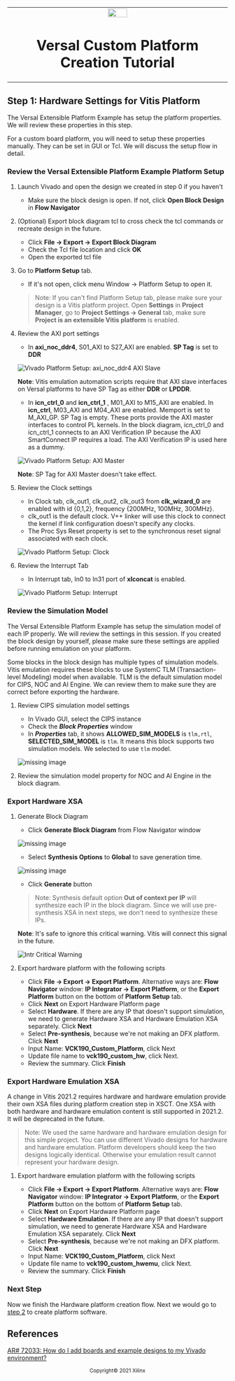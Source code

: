 <!-- 
# Copyright 2020 Xilinx Inc.
# 
# Licensed under the Apache License, Version 2.0 (the "License");
# you may not use this file except in compliance with the License.
# You may obtain a copy of the License at
#
#     http://www.apache.org/licenses/LICENSE-2.0
#
# Unless required by applicable law or agreed to in writing, software
# distributed under the License is distributed on an "AS IS" BASIS,
# WITHOUT WARRANTIES OR CONDITIONS OF ANY KIND, either express or implied.
# See the License for the specific language governing permissions and
# limitations under the License.
-->


<table class="sphinxhide" width="100%">
 <tr width="100%">
    <td align="center"><img src="https://raw.githubusercontent.com/Xilinx/Image-Collateral/main/xilinx-logo.png" width="30%"/><h1>Versal Custom Platform Creation Tutorial</h1>
    </td>
 </tr>
</table>

## Step 1: Hardware Settings for Vitis Platform

The Versal Extensible Platform Example has setup the platform properties. We will review these properties in this step.

For a custom board platform, you will need to setup these properties manually. They can be set in GUI or Tcl. We will discuss the setup flow in detail.


### Review the Versal Extensible Platform Example Platform Setup

1. Launch Vivado and open the design we created in step 0 if you haven't

   - Make sure the block design is open. If not, click **Open Block Design** in **Flow Navigator**

2. (Optional) Export block diagram tcl to cross check the tcl commands or recreate design in the future.

   - Click **File -> Export -> Export Block Diagram**
   - Check the Tcl file location and click **OK**
   - Open the exported tcl file

2. Go to **Platform Setup** tab. 

   - If it's not open, click menu Window -> Platform Setup to open it.

   > Note: If you can't find Platform Setup tab, please make sure your design is a Vitis platform project. Open **Settings** in **Project Manager**, go to **Project Settings -> General** tab, make sure **Project is an extensible Vitis platform** is enabled.

3. Review the AXI port settings

   - In **axi_noc_ddr4**, S01_AXI to S27_AXI are enabled. **SP Tag** is set to **DDR**

   ![Vivado Platform Setup: axi_noc_ddr4 AXI Slave](images/step1/vivado_platform_setup.png)

   **Note**: Vitis emulation automation scripts require that AXI slave interfaces on Versal platforms to have SP Tag as either **DDR** or **LPDDR**. 

   - In **icn_ctrl_0** and **icn_ctrl_1** , M01_AXI to M15_AXI are enabled. In **icn_ctrl**, M03_AXI and M04_AXI are enabled. Memport is set to M_AXI_GP. SP Tag is empty. These ports provide the AXI master interfaces to control PL kernels. In the block diagram, icn_ctrl_0 and icn_ctrl_1 connects to an AXI Verification IP because the AXI SmartConnect IP requires a load. The AXI Verification IP is used here as a dummy.

   ![Vivado Platform Setup: AXI Master](images/step1/vivado_platform_setup_axi_master.png)

   **Note**: SP Tag for AXI Master doesn't take effect.

4. Review the Clock settings

   - In Clock tab, clk_out1, clk_out2, clk_out3 from **clk_wizard_0** are enabled with id {0,1,2}, frequency {200MHz, 100MHz, 300MHz}.
   - clk_out1 is the default clock. V++ linker will use this clock to connect the kernel if link configuration doesn't specify any clocks.
   - The Proc Sys Reset property is set to the synchronous reset signal associated with each clock.

   ![Vivado Platform Setup: Clock](./images/step1/vivado_platform_setup_clock.png)


5. Review the Interrupt Tab

   - In Interrupt tab, In0 to In31 port of **xlconcat** is enabled.

   ![Vivado Platform Setup: Interrupt](./images/step1/vivado_platform_setup_irq.png)




### Review the Simulation Model

The Versal Extensible Platform Example has setup the simulation model of each IP properly. We will review the settings in this session. If you created the block design by yourself, please make sure these settings are applied before running emulation on your platform.

Some blocks in the block design has multiple types of simulation models. Vitis emulation requires these blocks to use SystemC TLM (Transaction-level Modeling) model when available. TLM is the default simulation model for CIPS, NOC and AI Engine. We can review them to make sure they are correct before exporting the hardware.

1. Review CIPS simulation model settings

   - In Vivado GUI, select the CIPS instance
   - Check the ***Block Properties*** window
   - In ***Properties*** tab, it shows **ALLOWED_SIM_MODELS** is `tlm,rtl`, **SELECTED_SIM_MODEL** is `tlm`. It means this block supports two simulation models. We selected to use `tlm` model.

   ![missing image](./images/step1/vivado_cips_tlm.png)

2. Review the simulation model property for NOC and AI Engine in the block diagram.



### Export Hardware XSA


1. Generate Block Diagram

   - Click **Generate Block Diagram** from Flow Navigator window

   ![missing image](images/step1/vivado_generate_bd.png)

   - Select **Synthesis Options** to **Global** to save generation time. 

   ![missing image](images/step1/vivado_generate_bd_global.png)

   - Click **Generate** button

   > Note: Synthesis default option **Out of context per IP** will synthesize each IP in the block diagram. Since we will use pre-synthesis XSA in next steps, we don't need to synthesize these IPs.

   **Note**: It's safe to ignore this critical warning. Vitis will connect this signal in the future.

   ![Intr Critical Warning ](images/step1/vivado_bd_critical_warning.png)



2. Export hardware platform with the following scripts

   - Click **File -> Export -> Export Platform**. Alternative ways are: **Flow Navigator** window: **IP Integrator -> Export Platform**, or the **Export Platform** button on the bottom of **Platform Setup** tab.
   - Click **Next** on Export Hardware Platform page
   - Select **Hardware**. If there are any IP that doesn't support simulation, we need to generate Hardware XSA and Hardware Emulation XSA separately. Click **Next**
   - Select **Pre-synthesis**, because we're not making an DFX platform. Click **Next**
   - Input Name: **VCK190_Custom_Platform**, click Next
   - Update file name to **vck190_custom_hw**, click Next.
   - Review the summary. Click **Finish**


### Export Hardware Emulation XSA

A change in Vitis 2021.2 requires hardware and hardware emulation provide their own XSA files during platform creation step in XSCT. One XSA with both hardware and hardware emulation content is still supported in 2021.2. It will be deprecated in the future.

> Note: We used the same hardware and hardware emulation design for this simple project. You can use different Vivado designs for hardware and hardware emulation. Platform developers should keep the two designs logically identical. Otherwise your emulation result cannot represent your hardware design. 

1. Export hardware emulation platform with the following scripts

   - Click **File -> Export -> Export Platform**. Alternative ways are: **Flow Navigator** window: **IP Integrator -> Export Platform**, or the **Export Platform** button on the bottom of **Platform Setup** tab.
   - Click **Next** on Export Hardware Platform page
   - Select **Hardware Emulation**. If there are any IP that doesn't support simulation, we need to generate Hardware XSA and Hardware Emulation XSA separately. Click **Next**
   - Select **Pre-synthesis**, because we're not making an DFX platform. Click **Next**
   - Input Name: **VCK190_Custom_Platform**, click Next
   - Update file name to **vck190_custom_hwemu**, click Next.
   - Review the summary. Click **Finish**

### Next Step

Now we finish the Hardware platform creation flow. Next we would go to [step 2](./step2.md) to create platform software.
   

## References

[AR# 72033: How do I add boards and example designs to my Vivado environment?](https://www.xilinx.com/support/answers/72033.html)

<p align="center"><sup>Copyright&copy; 2021 Xilinx</sup></p>

